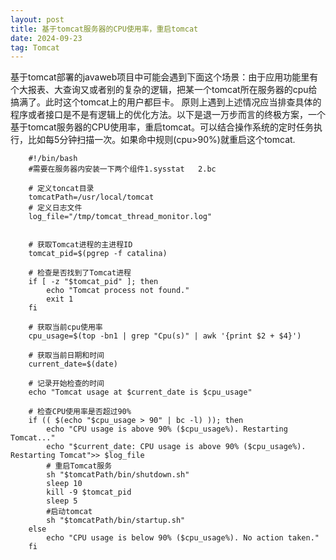 ```yaml
---
layout: post
title: 基于tomcat服务器的CPU使用率，重启tomcat
date: 2024-09-23
tag: Tomcat
---
```


基于tomcat部署的javaweb项目中可能会遇到下面这个场景：由于应用功能里有个大报表、大查询又或者别的复杂的逻辑，把某一个tomcat所在服务器的cpu给搞满了。此时这个tomcat上的用户都巨卡。
原则上遇到上述情况应当排查具体的程序或者接口是不是有逻辑上的优化方法。以下是退一万步而言的终极方案，一个基于tomcat服务器的CPU使用率，重启tomcat。可以结合操作系统的定时任务执行，比如每5分钟扫描一次。如果命中规则(cpu>90%)就重启这个tomcat.

```
	#!/bin/bash
	#需要在服务器内安装一下两个组件1.sysstat   2.bc

	# 定义toncat目录
	tomcatPath=/usr/local/tomcat
	# 定义日志文件
	log_file="/tmp/tomcat_thread_monitor.log"


	# 获取Tomcat进程的主进程ID
	tomcat_pid=$(pgrep -f catalina)

	# 检查是否找到了Tomcat进程
	if [ -z "$tomcat_pid" ]; then
		echo "Tomcat process not found."
		exit 1
	fi

	# 获取当前cpu使用率
	cpu_usage=$(top -bn1 | grep "Cpu(s)" | awk '{print $2 + $4}')

	# 获取当前日期和时间
	current_date=$(date)

	# 记录开始检查的时间
	echo "Tomcat usage at $current_date is $cpu_usage"

	# 检查CPU使用率是否超过90%
	if (( $(echo "$cpu_usage > 90" | bc -l) )); then
		echo "CPU usage is above 90% ($cpu_usage%). Restarting Tomcat..."
		echo "$current_date: CPU usage is above 90% ($cpu_usage%). Restarting Tomcat">> $log_file
		# 重启Tomcat服务
		sh "$tomcatPath/bin/shutdown.sh"
		sleep 10
		kill -9 $tomcat_pid
		sleep 5
		#启动tomcat
		sh "$tomcatPath/bin/startup.sh"
	else
		echo "CPU usage is below 90% ($cpu_usage%). No action taken."
	fi
```
